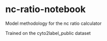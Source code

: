 # nc-ratio-notebook
Model methodology for the nc ratio calculator

Trained on the cyto2label_public dataset
